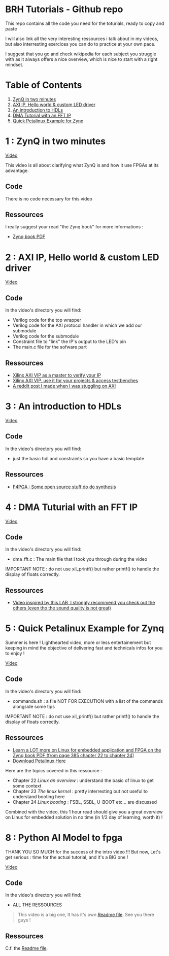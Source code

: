 # BRH Tutorials - Github repo

This repo contains all the code you need for the toturials, ready to copy and paste

I will also link all the very interesting ressources i talk about in my videos, but also interresting exercices you can do to practice at your own pace.

I suggest that you go and check wikipedia for each subject you struggle with as it always offers a nice overview, which is nice to start with a right mindset.

# Table of Contents
1. [ZynQ in two minutes](#zynq-in-two-minutes)
2. [AXI IP, Hello world & custom LED driver](#axi-ip-hello-world-custom-led-driver)
3. [An introduction to HDLs](#introduction-to-hdls)
4. [DMA Tutorial with an FFT IP](#dma-tutorial-fft-ip)
5. [Quick Petalinux Example for Zynq](#quick-petalinux-example-zynq)

# 1 : ZynQ in two minutes

[Video](https://www.youtube.com/watch?v=DQHTSelupDs)

This video is all about clarifying what ZynQ is and how it use FPGAs at its advantage.

## Code

There is no code necessary for this video

## Ressources

I really suggest your read "the Zynq book" for more informations :

- [Zynq book PDF](https://is.muni.cz/el/1433/jaro2015/PV191/um/The_Zynq_Book_ebook.pdf)

# 2 : AXI IP, Hello world & custom LED driver

[Video](https://www.youtube.com/watch?v=zJJTxOT37K4)

## Code

In the video's directory you will find:

- Verilog code for the top wrapper
- Verilog code for the AXI protocol handler in which we add our submodule
- Verilog code for the submodule
- Constraint file to "link" the IP's output to the LED's pin
- The main.c file for the sofware part

## Ressources

- [Xilinx AXI VIP as a master to verify your IP](https://support.xilinx.com/s/article/1058302?language=en_US)
- [Xilinx AXI VIP, use it for your projects & access testbenches](https://www.xilinx.com/video/hardware/how-to-use-axi-verification-ip-to-verify-debug-design-using-simulation.html)
- [A reddit post I made when I was stuggling on AXI](https://www.reddit.com/r/FPGA/comments/1dbtp6r/problems_implementing_basic_ips_on_axi_lite/)

# 3 : An introduction to HDLs

[Video](https://www.youtube.com/watch?v=9wNddNaA_1o)

## Code

In the video's directory you will find:

- just the basic hdl and constraints so you have a basic template

## Ressources

- [F4PGA : Some open source stuff do do synthesis](https://f4pga.org/)

# 4 : DMA Tuturial with an FFT IP

[Video](https://youtu.be/aySO9jCKj9g)

## Code

In the video's directory you will find:

- dma_fft.c : The main file that I took you through during the video

IMPORTANT NOTE : do not use xil_printf() but rather printf() to handle the display of floats correctly.

## Ressources

- [Video inspired by this LAB, I strongly recommend you check out the others (even tho the sound quality is not great)](https://www.youtube.com/watch?v=6OU0ASEIUJg)

# 5 : Quick Petalinux Example for Zynq

Summer is here ! Lighthearted video, more or less entertainement but keeping in mind the objective of delivering fast and technicals infos for you to enjoy !

[Video](https://www.youtube.com/watch?v=SUBGtxwq7RY)

## Code

In the video's directory you will find:

- commands.sh : a file NOT FOR EXECUTION with a list of the commands alongside some tips

IMPORTANT NOTE : do not use xil_printf() but rather printf() to handle the display of floats correctly.

## Ressources

- [Learn a LOT more on Linux for embedded application and FPGA on the Zynq book PDF (from page 385 chapter 22 to chapter 24)](https://is.muni.cz/el/1433/jaro2015/PV191/um/The_Zynq_Book_ebook.pdf)
- [Download Petalinux Here](https://www.xilinx.com/support/download/index.html/content/xilinx/en/downloadNav/embedded-design-tools.html)

Here are the topics covered in this ressource :

- Chapter 22 _Linux an overview_ : understand the basic of linux to get some context
- Chapter 23 _The linux kernel_ : pretty interresting but not useful to understand booting here
- Chapter 24 _Linux booting_ : FSBL, SSBL, U-BOOT etc... are discussed

Combined with the video, this 1 hour read should give you a great overview on Linux for embedded solution in no time (in 1/2 day of learning, worth it) !

# 8 : Python AI Model to fpga

THANK YOU SO MUCH for the success of the intro video !!! But now, Let's get serious : time for the actual tutorial, and it's a BIG one !

[Video](https://www.youtube.com/@BRH_SoC)

## Code

In the video's directory you will find:

- ALL THE RESSOURCES

> This video is a big one, It has it's own [Readme file](./8%20Python%20to%20FPGA//README.md). See you there guys !

## Ressources

C.f. the [Readme file](./8%20Python%20to%20FPGA//README.md).